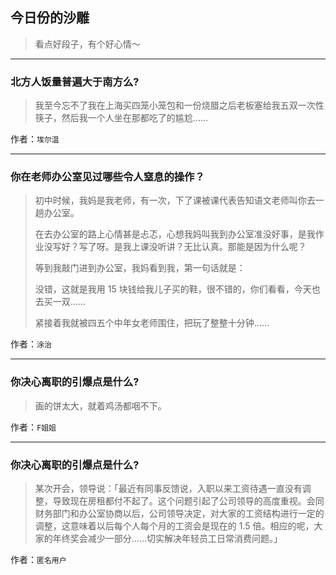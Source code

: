 ## 今日份的沙雕

> 看点好段子，有个好心情～


 
---

### 北方人饭量普遍大于南方么?

> 我至今忘不了我在上海买四笼小笼包和一份烧腊之后老板塞给我五双一次性筷子，然后我一个人坐在那都吃了的尴尬……


作者：`埃尔温`

---

### 你在老师办公室见过哪些令人窒息的操作？

> 初中时候，我妈是我老师，有一次，下了课被课代表告知语文老师叫你去一趟办公室。
> 
> 在去办公室的路上心情甚是忐忑，心想我妈叫我到办公室准没好事，是我作业没写好？写了呀。是我上课没听讲？无比认真。那能是因为什么呢？
> 
> 等到我敲门进到办公室，我妈看到我，第一句话就是：
> 
> 没错，这就是我用 15 块钱给我儿子买的鞋，很不错的，你们看看，今天也去买一双……
> 
> 紧接着我就被四五个中年女老师围住，把玩了整整十分钟……


作者：`涂治`

---

### 你决心离职的引爆点是什么?

> 画的饼太大，就着鸡汤都咽不下。


作者：`F姐姐`

---

### 你决心离职的引爆点是什么?

> 某次开会，领导说：「最近有同事反馈说，入职以来工资待遇一直没有调整，导致现在房租都付不起了。这个问题引起了公司领导的高度重视。会同财务部门和办公室协商以后，公司领导决定，对大家的工资结构进行一定的调整，这意味着以后每个人每个月的工资会是现在的 1.5 倍。相应的呢，大家的年终奖会减少一部分……切实解决年轻员工日常消费问题。」


作者：`匿名用户`